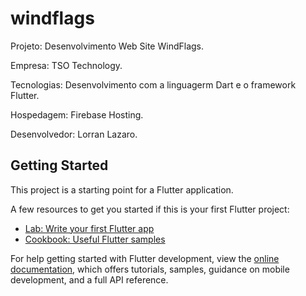 # windflags

Projeto:
Desenvolvimento Web Site WindFlags.

Empresa:
TSO Technology.

Tecnologias:
Desenvolvimento com a linguagerm Dart e o framework Flutter.

Hospedagem:
Firebase Hosting.

Desenvolvedor:
Lorran Lazaro.

## Getting Started

This project is a starting point for a Flutter application.

A few resources to get you started if this is your first Flutter project:

- [Lab: Write your first Flutter app](https://docs.flutter.dev/get-started/codelab)
- [Cookbook: Useful Flutter samples](https://docs.flutter.dev/cookbook)

For help getting started with Flutter development, view the
[online documentation](https://docs.flutter.dev/), which offers tutorials,
samples, guidance on mobile development, and a full API reference.
